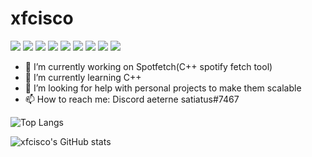 # xfcisco
![](https://img.shields.io/badge/OS-Manjaro-informational?style=flat&logoColor=white&color=#9147FF)
![](https://img.shields.io/badge/WM-dwm-informational?style=flat&logoColor=white&color=#9147FF)
![](https://img.shields.io/badge/Shell-Zsh-informational?style=flat&logoColor=white&color=#9147FF)
![](https://img.shields.io/badge/Editor-Vim-informational?style=flat&logoColor=white&color=#9147FF)
![](https://img.shields.io/badge/Language-C++-informational?style=flat&logoColor=white&color=#9147FF)
![](https://img.shields.io/badge/Language-Rust-informational?style=flat&logoColor=white&color=#9147FF)
![](https://img.shields.io/badge/Language-Python-informational?style=flat&logoColor=white&color=#9147FF)
![](https://img.shields.io/badge/Language-Nodejs-informational?style=flat&logoColor=white&color=#9147FF)
![](https://img.shields.io/badge/Language-C-informational?style=flat&logoColor=white&color=#9147FF)

- 🔭 I’m currently working on Spotfetch(C++ spotify fetch tool)
- 🌱 I’m currently learning C++
- 🤔 I’m looking for help with personal projects to make them scalable
- 📫 How to reach me: Discord aeterne satiatus#7467

![Top Langs](https://github-readme-stats.vercel.app/api/top-langs/?username=xfcisco&layout=compact&theme=cobalt)

![xfcisco's GitHub stats](https://github-readme-stats.vercel.app/api?username=xfcisco&show_icons=true&theme=cobalt)
